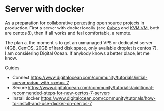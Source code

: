 # Server with docker

As a preparation for collaborative pentesting open source projects in production. First a server with docker locally (see [Qubes](../qubes/Server-with-docker.md) and [KVM VM](../kvm/Server-with-docker.md), both are centos 8), then if all works and feel comfortable, a remote.

The plan at the moment is to get an unmanaged VPS or dedicated server (4GB, CentOS, 20GB of hard disk space, only available droplet is centos 7). I am considering Digital Ocean. If anybody knows a better place, let me know.

Guides

* Connect https://www.digitalocean.com/community/tutorials/initial-server-setup-with-centos-7
* Secure https://www.digitalocean.com/community/tutorials/additional-recommended-steps-for-new-centos-7-servers
* Install docker https://www.digitalocean.com/community/tutorials/how-to-install-and-use-docker-on-centos-7
